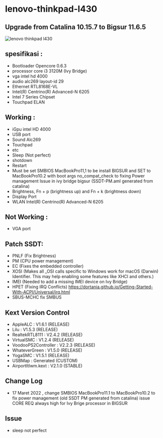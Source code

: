 # lenovo-thinkpad-l430 
## Upgrade from Catalina 10.15.7 to Bigsur 11.6.5
![lenovo thinkpad l430](https://res.cloudinary.com/dk0053zbe/image/upload/v1643354951/bigsur_rf2s10.png)

## spesifikasi :
- Bootloader Opencore 0.6.3
- processor core i3 3120M (Ivy Bridge)
- vga intel hd 4000
- audio alc269 layout-id 29
- Ethernet RTL8168E-VL
- Intel(R) Centrino(R) Advanced-N 6205
- Intel 7 Series Chipset
- Touchpad ELAN

## Working :
- iGpu intel HD 4000
- USB port
- Sound Alc269
- Touchpad
- etc
- Sleep (Not perfect)
- shotdown
- Restart
- Must be set SMBIOS MacBookPro11,1 to be install BIGSUR and SET to MacBookPro10.2 with boot args no_compat_check to fixing Power management Issue in ivy bridge bigsur (SSDT-PM.aml generated from catalina)
- Brightness, Fn + p (brightness up) and Fn + k (brightness down)
- Display Port
- WLAN Intel(R) Centrino(R) Advanced-N 6205
## Not Working :
- VGA port

## Patch SSDT:
- PNLF (Fix Brightness)
- PM (CPU power management)
- EC (Fixes the embedded controller)
- XOSI (Makes all _OSI calls specific to Windows work for macOS (Darwin) Identifier. This may help enabling some features like XHCI and others.)
- IMEI (Needed to add a missing IMEI device on Ivy Bridge)
- HPET (Fixing IRQ Conflicts) https://dortania.github.io/Getting-Started-With-ACPI/Universal/irq.html
- SBUS-MCHC fix SMBUS

## Kext Version Control
- AppleALC              : V1.6.1 (RELEASE)
- Lilu                  : V1.5.3 (RELEASE)
- RealtekRTL8111        : V2.4.2 (RELEASE)
- VirtualSMC            : V1.2.4 (RELEASE)
- VoodooPS2Controller   : V2.2.3 (RELEASE)
- WhateverGreen         : V1.5.0 (RELEASE)
- YogaSMC               : V1.5.1 (RELEASE)
- USBMap                : Generated (CUSTOM)
- AirportItlwm.kext     : V2.1.0 (STABLE)

## Change Log
- 17 Maret 2022 , change SMBIOS MacBookPro11.1 to MacBookPro10.2 to fix power management (old SSDT PM generated from catalina) issue CORE REQ always high for Ivy Brige processor in BIGSUR

## Issue
- sleep not perfect
